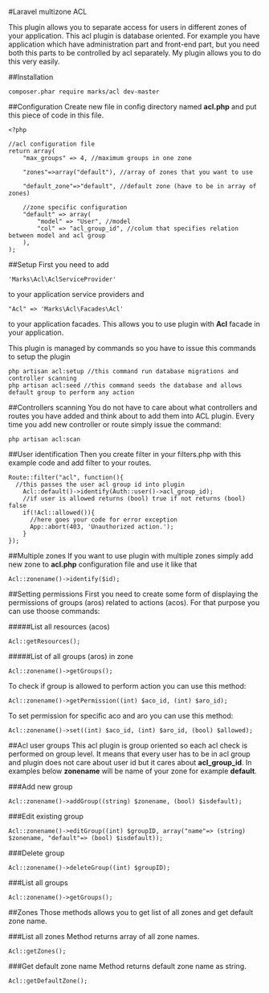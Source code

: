 #Laravel multizone ACL

This plugin allows you to separate access for users in different zones of your application. This acl plugin is database oriented. For example you have application which have administration part and front-end part, but you need both this parts to be controlled by acl separately. My plugin allows you to do this very easily.

##Installation
```
composer.phar require marks/acl dev-master
```

##Configuration
Create new file in config directory named **acl.php** and put this piece of code in this file.

```
<?php

//acl configuration file
return array(
	"max_groups" => 4, //maximum groups in one zone
	
	"zones"=>array("default"), //array of zones that you want to use
	
	"default_zone"=>"default", //default zone (have to be in array of zones)
	
	//zone specific configuration
	"default" => array(
		"model" => "User", //model
		"col" => "acl_group_id", //colum that specifies relation between model and acl group
	),
);
```


##Setup
First you need to add 
```
'Marks\Acl\AclServiceProvider'
```
to your application service providers and 
```
"Acl" => 'Marks\Acl\Facades\Acl'
```
to your application facades. This allows you to use plugin with **Acl** facade in your application.

This plugin is managed by commands so you have to issue this commands to setup the plugin

```
php artisan acl:setup //this command run database migrations and controller scanning
php artisan acl:seed //this command seeds the database and allows default group to perform any action
```

##Controllers scanning
You do not have to care about what controllers and routes you have added and think about to add them into ACL plugin. Every time you add new controller or route simply issue the command:

```
php artisan acl:scan
```

##User identification
Then you create filter in your filters.php with this example code and add filter to your routes.

```
Route::filter("acl", function(){
  //this passes the user acl group id into plugin
	Acl::default()->identify(Auth::user()->acl_group_id);
	//if user is allowed returns (bool) true if not returns (bool) false
	if(!Acl::allowed()){
	  //here goes your code for error exception
	  App::abort(403, 'Unauthorized action.');
	}
});
```

##Multiple zones
If you want to use plugin with multiple zones simply add new zone to **acl.php** configuration file and use it like that
```
Acl::zonename()->identify($id);
```

##Setting permissions
First you need to create some form of displaying the permissions of groups (aros) related to actions (acos). For that purpose you can use thoose commands:

#####List all resources (acos)
```
Acl::getResources();
```
#####List of all groups (aros) in zone
```
Acl::zonename()->getGroups();
```

To check if group is allowed to perform action you can use this method:
```
Acl::zonename()->getPermission((int) $aco_id, (int) $aro_id);
```

To set permission for specific aco and aro you can use this method:
```
Acl::zonename()->set((int) $aco_id, (int) $aro_id, (bool) $allowed);
```

##Acl user groups
This acl plugin is group oriented so each acl check is performed on group level. It means that every user has to be in acl group and plugin does not care about user id but it cares about **acl_group_id**. In examples below **zonename** will be name of your zone for example **default**.

###Add new group

```
Acl::zonename()->addGroup((string) $zonename, (bool) $isdefault);
```

###Edit existing group
```
Acl::zonename()->editGroup((int) $groupID, array("name"=> (string) $zonename, "default"=> (bool) $isdefault));
```

###Delete group
```
Acl::zonename()->deleteGroup((int) $groupID);
```

###List all groups
```
Acl::zonename()->getGroups();
```

##Zones
Those methods allows you to get list of all zones and get default zone name.

###List all zones
Method returns array of all zone names.
```
Acl::getZones();
```

###Get default zone name
Method returns default zone name as string.
```
Acl::getDefaultZone();
```




